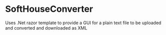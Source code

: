 # SoftHouseConverter
Uses .Net razor template to provide a GUI for a plain text file to be uploaded and converted and downloaded as  XML
